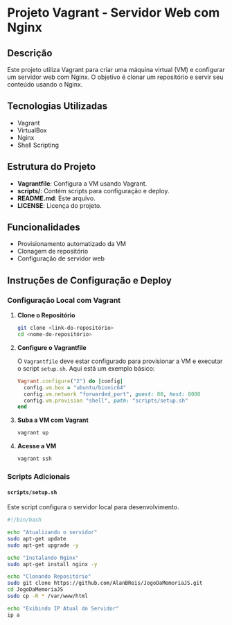 # Projeto Vagrant - Servidor Web com Nginx

## Descrição
Este projeto utiliza Vagrant para criar uma máquina virtual (VM) e configurar um servidor web com Nginx. O objetivo é clonar um repositório e servir seu conteúdo usando o Nginx.

## Tecnologias Utilizadas
- Vagrant
- VirtualBox
- Nginx
- Shell Scripting

## Estrutura do Projeto
- **Vagrantfile**: Configura a VM usando Vagrant.
- **scripts/**: Contém scripts para configuração e deploy.
- **README.md**: Este arquivo.
- **LICENSE**: Licença do projeto.

## Funcionalidades
- Provisionamento automatizado da VM
- Clonagem de repositório
- Configuração de servidor web

## Instruções de Configuração e Deploy

### Configuração Local com Vagrant

1. **Clone o Repositório**

    ```bash
    git clone <link-do-repositório>
    cd <nome-do-repositório>
    ```

2. **Configure o Vagrantfile**

    O `Vagrantfile` deve estar configurado para provisionar a VM e executar o script `setup.sh`. Aqui está um exemplo básico:

    ```ruby
    Vagrant.configure("2") do |config|
      config.vm.box = "ubuntu/bionic64"
      config.vm.network "forwarded_port", guest: 80, host: 8080
      config.vm.provision "shell", path: "scripts/setup.sh"
    end
    ```

3. **Suba a VM com Vagrant**

    ```bash
    vagrant up
    ```

4. **Acesse a VM**

    ```bash
    vagrant ssh
    ```

### Scripts Adicionais

#### `scripts/setup.sh`

Este script configura o servidor local para desenvolvimento.

```bash
#!/bin/bash

echo "Atualizando o servidor"
sudo apt-get update
sudo apt-get upgrade -y

echo "Instalando Nginx"
sudo apt-get install nginx -y

echo "Clonando Repositório"
sudo git clone https://github.com/AlanBReis/JogoDaMemoriaJS.git
cd JogoDaMemoriaJS
sudo cp -R * /var/www/html

echo "Exibindo IP Atual do Servidor"
ip a
